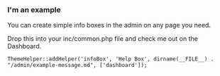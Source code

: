 ### I'm an example

You can create simple info boxes in the admin on any page you need.

Drop this into your inc/common.php file and check me out on the Dashboard.

```
ThemeHelper::addHelper('infoBox', 'Help Box', dirname(__FILE__) . "/admin/example-message.md", ['dashboard']);
```
